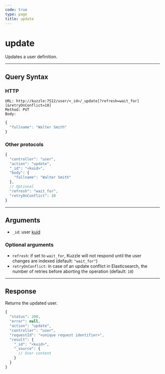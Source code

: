 ```yaml
---
code: true
type: page
title: update
---
```


# update

<SinceBadge version="auto-version"/>

Updates a user definition.

---

## Query Syntax

### HTTP

```http
URL: http://kuzzle:7512/user/<_id>/_update[?refresh=wait_for][&retryOnConflict=10]
Method: PUT
Body:
```

```js
{
  "fullname": "Walter Smith"
}
```

### Other protocols

```js
{
  "controller": "user",
  "action": "update",
  "_id": "<kuid>",
  "body": {
    "fullname": "Walter Smith"
  },
  // Optional
  "refresh": "wait_for",
  "retryOnConflict": 10
}
```

---

## Arguments

- `_id`: user [kuid](/core/2/guides/main-concepts/authentication#kuzzle-user-identifier-kuid)

### Optional arguments

- `refresh`: if set to `wait_for`, Kuzzle will not respond until the user changes are indexed (default: `"wait_for"`)
- `retryOnConflict`: in case of an update conflict in Elasticsearch, the number of retries before aborting the operation (default: `10`)

---

## Response

Returns the updated user.

```js
{
  "status": 200,
  "error": null,
  "action": "update",
  "controller": "user",
  "requestId": "<unique request identifier>",
  "result": {
    "_id": "<kuid>",
    "_source": {
      // User content
    }
  }
}
```
